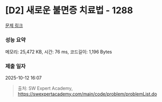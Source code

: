 # [D2] 새로운 불면증 치료법 - 1288 

[문제 링크](https://swexpertacademy.com/main/code/problem/problemDetail.do?contestProbId=AV18_yw6I9MCFAZN) 

### 성능 요약

메모리: 25,472 KB, 시간: 76 ms, 코드길이: 1,196 Bytes

### 제출 일자

2025-10-12 16:07



> 출처: SW Expert Academy, https://swexpertacademy.com/main/code/problem/problemList.do